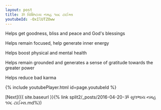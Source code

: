 ```yaml
---
layout: post
title: ૐ વિશિષ્ટાય નમહ ૧૦૮ ટાઈમ્સ
youtubeId: -OxIlUTZOww
---
```

 
 
Helps get goodness, bliss and peace and God's blessings
 
Helps remain focused, help generate inner energy 
 
Helps boost physical and mental health 
 
Helps remain grounded and generates a sense of gratitude towards the greater power 
 
Helps reduce bad karma
 
 
 
 


{% include youtubePlayer.html id=page.youtubeId %}
 
[Next]({{ site.baseurl }}{% link  split2/_posts/2016-04-20-ૐ સુલભાય નમહ ૧૦૮ ટાઈમ્સ.md%})
 

